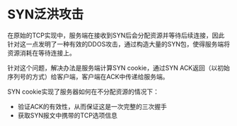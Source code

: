 # SYN泛洪攻击
在原始的TCP实现中，服务端在接收到SYN后会分配资源并等待后续连接，因此针对这一点发明了一种有效的DDOS攻击，通过构造大量的SYN包，使得服务端将资源消耗在等待连接上。

针对这个问题，解决办法是服务端计算SYN cookie，通过SYN ACK返回（以初始序列号的方式）给客户端，客户端在ACK中传递给服务端。

SYN cookie实现了服务器如何在不分配资源的情况下：

- 验证ACK的有效性，从而保证这是一次完整的三次握手
- 获取SYN报文中携带的TCP选项信息
